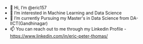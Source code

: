 - 👋 Hi, I’m @eric157
- 👀 I’m interested in Machine Learning and Data Science
- 🌱 I’m currently Pursuing my Master's in Data Science from DA-IICT(Gandhinagar) 
- 📫 You can reach out to me through my Linkedin Profile - https://www.linkedin.com/in/eric-peter-thomas/

<!---
eric157/eric157 is a ✨ special ✨ repository because its `README.md` (this file) appears on your GitHub profile.
You can click the Preview link to take a look at your changes.
--->
